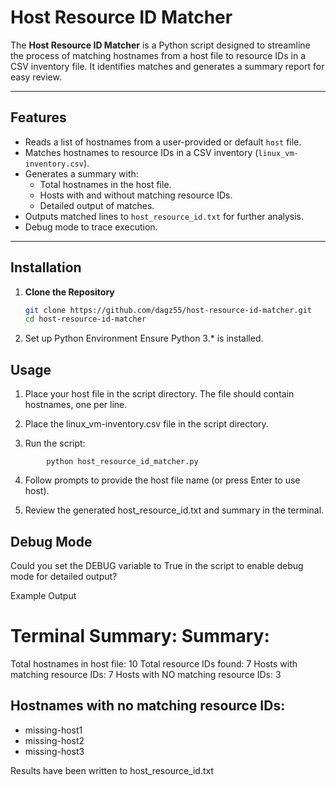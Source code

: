 # Host Resource ID Matcher

The **Host Resource ID Matcher** is a Python script designed to streamline the process of matching hostnames from a host file to resource IDs in a CSV inventory file. It identifies matches and generates a summary report for easy review.

---

## Features

- Reads a list of hostnames from a user-provided or default `host` file.
- Matches hostnames to resource IDs in a CSV inventory (`linux_vm-inventory.csv`).
- Generates a summary with:
  - Total hostnames in the host file.
  - Hosts with and without matching resource IDs.
  - Detailed output of matches.
- Outputs matched lines to `host_resource_id.txt` for further analysis.
- Debug mode to trace execution.

---

## Installation

1. **Clone the Repository**
   ```bash
   git clone https://github.com/dagz55/host-resource-id-matcher.git
   cd host-resource-id-matcher

2.	Set up Python Environment
Ensure Python 3.* is installed.

## Usage

1.	Place your host file in the script directory. The file should contain hostnames, one per line.

2.	Place the linux_vm-inventory.csv file in the script directory.

3.	Run the script:
```
    	python host_resource_id_matcher.py
```
4.	Follow prompts to provide the host file name (or press Enter to use host).

5.	Review the generated host_resource_id.txt and summary in the terminal.


## Debug Mode

Could you set the DEBUG variable to True in the script to enable debug mode for detailed output?

Example Output

Terminal Summary:
Summary:
==================================================
Total hostnames in host file: 10
Total resource IDs found: 7
Hosts with matching resource IDs: 7
Hosts with NO matching resource IDs: 3

Hostnames with no matching resource IDs:
--------------------------------------------------
- missing-host1
- missing-host2
- missing-host3

Results have been written to host_resource_id.txt
